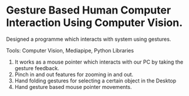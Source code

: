 # Gesture Based Human Computer Interaction Using Computer Vision.

Designed a programme which interacts with system using gestures.

Tools: Computer Vision, Mediapipe, Python Libraries

1. It works as a mouse pointer which interacts with our PC by taking the gesture feedback.
2. Pinch in and out features for zooming in and out.
3. Hand folding gestures for selecting a certain object in the Desktop
4. Hand gesture based mouse pointer movements.
